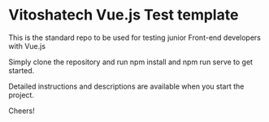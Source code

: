 # Vitoshatech Vue.js Test template

This is the standard repo to be used for testing junior Front-end developers with Vue.js

Simply clone the repository and run npm install and npm run serve to get started.

Detailed instructions and descriptions are available when you start the project.

Cheers!
